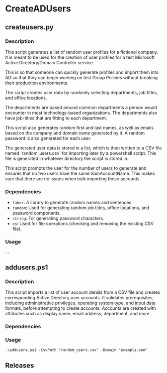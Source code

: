 # CreateADUsers

## createusers.py

### Description
This script generates a list of random user profiles for a fictional company. It is meant to be used for the creation of user profiles for a test Microsoft Active Directory/Domain Controller service.  

This is so that someone can quickly generate profiles and import them into AD so that they can begin working on test Group Policies without breaking their production environments.

The script creates user data by randomly selecting departments, job titles, and office locations.  
    
The departments are based around common departments a person would encounter in most technology-based organizations. The departments also have job-titles that are fitting to each department.

This script also generates random first and last names, as well as emails based on the company and domain name generated by it.  A random password is also generated for each user.

The generated user data is stored in a list, which is then written to a CSV file named 'random_users.csv' for importing later by a powershell script. This file is generated in whatever directory the script is stored in.

This script prompts the user for the number of users to generate and ensures that no two users have the same SamAccountName. This makes sure that there are no issues when bulk importing these accounts.

### Dependencies
- `faker`: A library to generate random names and sentences.
- `random`: Used for generating random job titles, office locations, and password components.
- `string`: For generating password characters.
- `os`: Used for file operations (checking and removing the existing CSV file).

### Usage
```
..
```

## addusers.ps1

### Description
This script imports a list of user account details from a CSV file and creates corresponding Active Directory user accounts.
It validates prerequisites, including administrative privileges, operating system type, and input data formats, before attempting
to create accounts. Accounts are created with attributes such as display name, email address, department, and more.

### Dependencies

### Usage
```
.\addusers.ps1 -CsvPath "random_users.csv" -Domain "example.com"
```

## Releases
